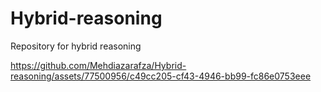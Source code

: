 # Hybrid-reasoning
Repository for hybrid reasoning




https://github.com/Mehdiazarafza/Hybrid-reasoning/assets/77500956/c49cc205-cf43-4946-bb99-fc86e0753eee


